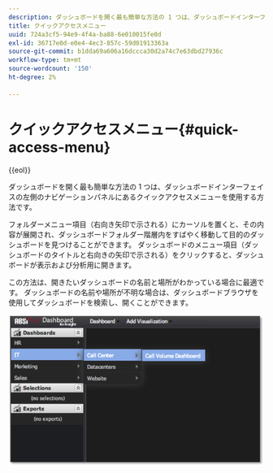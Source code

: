 ```yaml
---
description: ダッシュボードを開く最も簡単な方法の 1 つは、ダッシュボードインターフェイスの左側のナビゲーションパネルにあるクイックアクセスメニューを使用する方法です。
title: クイックアクセスメニュー
uuid: 724a3cf5-94e9-4f4a-ba88-6e010015fe0d
exl-id: 36717e0d-e0e4-4ec3-857c-59d01913363a
source-git-commit: b1dda69a606a16dccca30d2a74c7e63dbd27936c
workflow-type: tm+mt
source-wordcount: '150'
ht-degree: 2%

---
```


# クイックアクセスメニュー{#quick-access-menu}

{{eol}}

ダッシュボードを開く最も簡単な方法の 1 つは、ダッシュボードインターフェイスの左側のナビゲーションパネルにあるクイックアクセスメニューを使用する方法です。

フォルダーメニュー項目（右向き矢印で示される）にカーソルを置くと、その内容が展開され、ダッシュボードフォルダー階層内をすばやく移動して目的のダッシュボードを見つけることができます。 ダッシュボードのメニュー項目（ダッシュボードのタイトルと右向きの矢印で示される）をクリックすると、ダッシュボードが表示および分析用に開きます。

この方法は、開きたいダッシュボードの名前と場所がわかっている場合に最適です。 ダッシュボードの名前や場所が不明な場合は、ダッシュボードブラウザを使用してダッシュボードを検索し、開くことができます。

![](assets/quick_access_menu.png)
